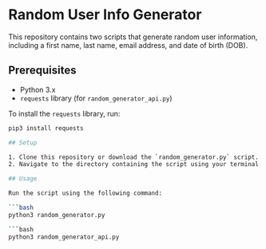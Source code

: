 # Random User Info Generator
This repository contains two scripts that generate random user information, including a first name, last name, email address, and date of birth (DOB).

## Prerequisites

- Python 3.x
- `requests` library (for `random_generator_api.py`)

To install the `requests` library, run:

```bash
pip3 install requests

## Setup

1. Clone this repository or download the `random_generator.py` script.
2. Navigate to the directory containing the script using your terminal or command prompt.

## Usage

Run the script using the following command:

```bash
python3 random_generator.py

```bash
python3 random_generator_api.py
